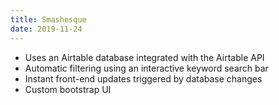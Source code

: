 ```yaml
---
title: Smashesque
date: 2019-11-24
---
```

- Uses an Airtable database integrated with the Airtable API
- Automatic filtering using an interactive keyword search bar
- Instant front-end updates triggered by database changes
- Custom bootstrap UI
